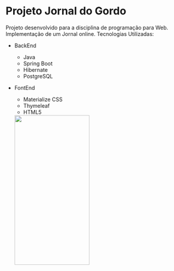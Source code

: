 # Projeto Jornal do Gordo

Projeto desenvolvido para a disciplina de programação para Web. Implementação de um Jornal online.
Tecnologias Utilizadas:
  - BackEnd
    - Java
    - Spring Boot
    - Hibernate
    - PostgreSQL
    
 - FontEnd
    - Materialize CSS
    - Thymeleaf
    - HTML5
    <img src="https://gyazo.com/eb5c5741b6a9a16c692170a41a49c858.png" width="200" height="400" />

